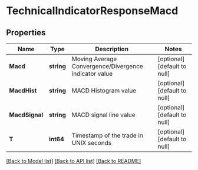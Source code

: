 # TechnicalIndicatorResponseMacd

## Properties
Name | Type | Description | Notes
------------ | ------------- | ------------- | -------------
**Macd** | **string** | Moving Average Convergence/Divergence indicator value | [optional] [default to null]
**MacdHist** | **string** | MACD Histogram value | [optional] [default to null]
**MacdSignal** | **string** | MACD signal line value | [optional] [default to null]
**T** | **int64** | Timestamp of the trade in UNIX seconds | [optional] [default to null]

[[Back to Model list]](../README.md#documentation-for-models) [[Back to API list]](../README.md#documentation-for-api-endpoints) [[Back to README]](../README.md)

